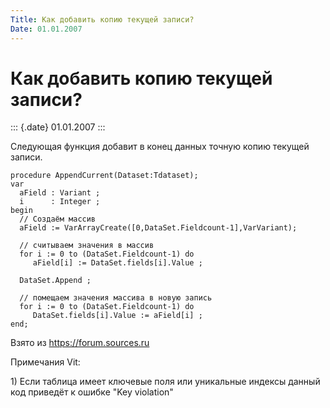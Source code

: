 ```yaml
---
Title: Как добавить копию текущей записи?
Date: 01.01.2007
---
```



Как добавить копию текущей записи?
==================================

::: {.date}
01.01.2007
:::

Следующая функция добавит в конец данных точную копию текущей записи.

    procedure AppendCurrent(Dataset:Tdataset); 
    var 
      aField : Variant ; 
      i      : Integer ; 
    begin 
      // Создаём массив
      aField := VarArrayCreate([0,DataSet.Fieldcount-1],VarVariant); 
     
      // считываем значения в массив
      for i := 0 to (DataSet.Fieldcount-1) do 
         aField[i] := DataSet.fields[i].Value ; 
     
      DataSet.Append ; 
     
      // помещаем значения массива в новую запись
      for i := 0 to (DataSet.Fieldcount-1) do 
         DataSet.fields[i].Value := aField[i] ; 
    end;

Взято из <https://forum.sources.ru>

Примечания Vit:

1\) Если таблица имеет ключевые поля или уникальные индексы данный код
приведёт к ошибке \"Key violation\"
